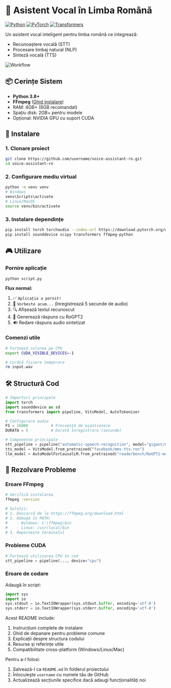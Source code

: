 # 🤖 Asistent Vocal în Limba Română 

[![Python](https://img.shields.io/badge/Python-3.8%2B-blue)](https://www.python.org/)
[![PyTorch](https://img.shields.io/badge/PyTorch-2.0%2B-orange)](https://pytorch.org/)
[![Transformers](https://img.shields.io/badge/%F0%9F%A4%97-Transformers-yellow)](https://huggingface.co/docs/transformers/index)

Un asistent vocal inteligent pentru limba română ce integrează:
- Recunoaștere vocală (STT)
- Procesare limbaj natural (NLP)
- Sinteză vocală (TTS)

![Workflow](https://img.shields.io/badge/Workflow-STT%20%E2%86%92%20LLM%20%E2%86%92%20TTS-brightgreen)

## 📦 Cerințe Sistem
- **Python 3.8+**
- **FFmpeg** ([Ghid instalare](#-rezolvare-probleme))
- RAM: 4GB+ (8GB recomandat)
- Spațiu disk: 2GB+ pentru modele
- Opțional: NVIDIA GPU cu suport CUDA

## 🚀 Instalare

### 1. Clonare proiect
```bash
git clone https://github.com/username/voice-assistant-ro.git
cd voice-assistant-ro
```

### 2. Configurare mediu virtual
```bash
python -m venv venv
# Windows
venv\Scripts\activate
# Linux/MacOS
source venv/bin/activate
```

### 3. Instalare dependințe
```bash
pip install torch torchaudio --index-url https://download.pytorch.org/whl/cu118
pip install sounddevice scipy transformers ffmpeg-python
```

## 🎮 Utilizare

### Pornire aplicație
```bash
python script.py
```

**Flux normal:**
1. ✅ `Aplicația a pornit!`
2. 🎤 `Vorbeste acum...` (înregistrează 5 secunde de audio)
3. 🔍 Afișează textul recunoscut
4. 🤖 Generează răspuns cu RoGPT2
5. 🔊 Redare răspuns audio sintetizat

### Comenzi utile
```bash
# Forțează rularea pe CPU
export CUDA_VISIBLE_DEVICES=-1

# Curăță fișiere temporare
rm input.wav
```

## 🛠 Structură Cod

```python
# Importuri principale
import torch
import sounddevice as sd
from transformers import pipeline, VitsModel, AutoTokenizer

# Configurare audio
FS = 16000          # Frecvență de eșantionare
DURATA = 5          # Durată înregistrare (secunde)

# Componente principale
stt_pipeline = pipeline("automatic-speech-recognition", model="gigant/whisper-medium-romanian")
tts_model = VitsModel.from_pretrained("facebook/mms-tts-ron")
llm_model = AutoModelForCausalLM.from_pretrained("readerbench/RoGPT2-medium")
```

## 🐛 Rezolvare Probleme

### Eroare FFmpeg
```bash
# Verifică instalarea
ffmpeg -version

# Soluții:
# 1. Descarcă de la https://ffmpeg.org/download.html
# 2. Adaugă în PATH:
#    - Windows: C:\ffmpeg\bin
#    - Linux: /usr/local/bin
# 3. Repornește terminalul
```

### Probleme CUDA
```python
# Forțează utilizarea CPU în cod
stt_pipeline = pipeline(..., device="cpu")
```

### Eroare de codare
Adaugă în script:
```python
import sys
import io
sys.stdout = io.TextIOWrapper(sys.stdout.buffer, encoding='utf-8')
sys.stderr = io.TextIOWrapper(sys.stderr.buffer, encoding='utf-8')
```

Acest README include:
1. Instrucțiuni complete de instalare
2. Ghid de depanare pentru probleme comune
3. Explicații despre structura codului
4. Resurse și referințe utile
5. Compatibilitate cross-platform (Windows/Linux/Mac)

Pentru a-l folosi:
1. Salvează-l ca `README.md` în folderul proiectului
2. Înlocuiește `username` cu numele tău de GitHub
3. Actualizează secțiunile specifice dacă adaugi funcționalități noi